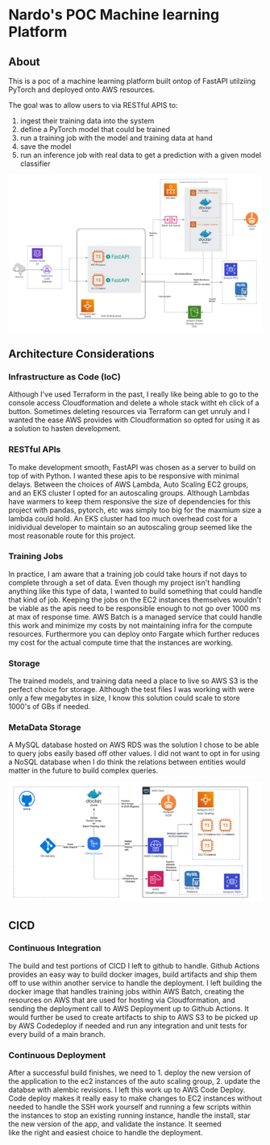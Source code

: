 # Nardo's POC Machine learning Platform

## About

This is a poc of a machine learning platform built ontop of FastAPI utilziing PyTorch and deployed onto AWS resources.


The goal was to allow users to via RESTful APIS to:

1. ingest their training data into the system
2. define a PyTorch model that could be trained 
3. run a training job with the model and training data at hand
4. save the model
5. run an inference job with real data to get a prediction with a given model classifier

![Blank diagram - Page 1.png](Blank%20diagram%20-%20Page%201.png)

## Architecture Considerations

### Infrastructure as Code (IoC)

Although I've used Terraform in the past, I really like being able to go to the console access Cloudformation and delete a
whole stack witht eh click of a button. Sometimes deleting resources via Terraform can get unruly and I wanted the ease AWS
provides with Cloudformation so opted for using it as a solution to hasten development.

### RESTful APIs

To make development smooth, FastAPI was chosen as a server to build on top of with Python.
I wanted these apis to be responsive with minimal delays. Between the choices of AWS Lambda, Auto Scaling EC2 groups, and an EKS cluster I opted for 
an autoscaling groups. Although Lambdas have warmers to keep them responsive the size of dependencies for this project with pandas, pytorch, etc was simply too big for the maxmium size a lambda could hold.
An EKS cluster had too much overhead cost for a inidividual developer to maintain so an autoscaling group seemed like the most reasonable route for this project.


### Training Jobs

In practice, I am aware that a training job could take hours if not days to complete through a set of data. Even though
my project isn't handling anything like this type of data, I wanted to build something that could handle that kind of job.
Keeping the jobs on the EC2 instances themselves wouldn't be viable as the apis need to be responsible enough to not go over
1000 ms at max of response time. AWS Batch is a managed service that could handle this work and minimize my costs by not
maintaining infra for the compute resources. Furthermore you can deploy onto Fargate which further reduces my cost for the actual
compute time that the instances are working.

### Storage
The trained models, and training data need a place to live so AWS S3 is the perfect choice for storage. Although the test 
files I was working with were only a few megabytes in size, I know this solution could scale to store 1000's of GBs if needed.

### MetaData Storage
A MySQL database hosted on AWS RDS was the solution I chose to be able to query jobs easily based off other values. I did not
want to opt in for using a NoSQL database when I do think the relations between entities would matter in the future to build
complex queries.

![Blank diagram - Page 2.png](Blank%20diagram%20-%20Page%202.png)

## CICD

### Continuous Integration
The build and test portions of CICD I left to github to handle. Github Actions provides an easy way to build docker images, 
build artifacts and ship them off to use within another service to handle the deployment. I left building the docker image
that handles training jobs within AWS Batch, creating the resources on AWS that are used for hosting via Cloudformation, and 
sending the deployment call to AWS Deployment up to Github Actions. It would further be used to create artifacts to ship to
AWS S3 to be picked up by AWS Codedeploy if needed and run any integration and unit tests for every build of a main branch. 

### Continuous Deployment
After a successful build finishes, we need to 1. deploy the new version of the application to the ec2 instances of the auto
scaling group, 2. update the databse with alembic revisions. I left this work up to AWS Code Deploy. Code deploy makes it really easy
to make changes to EC2 instances without needed to handle the SSH work yourself and running a few scripts within the instances to
stop an existing running instance, handle the install, star the new version of the app, and validate the instance. It seemed  
like the right and easiest choice to handle the deployment.


